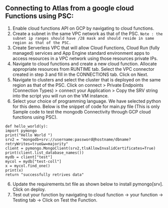 ## Connecting to Atlas from a google cloud Functions using PSC:

1. Enable cloud functions API on GCP by navigating to cloud functions. 
2. Create a subnet in the same VPC network as that of the PSC. 
```Note : the subnet ip ranges should have /28 mask and should reside in same region as that of the PSC.```
3. Create Serverless VPC that will allow Cloud Functions, Cloud Run (fully managed) services and App Engine standard environment apps to access resources in a VPC network using those resources private IPs. 
4. Navigate to cloud functions and create a new cloud function. Allocate appropriate resources from RUNTIME tab. Select the VPC connector created in step 3 and fill in the CONNECTIONS tab. Click on Next. 
5. Navigate to clusters and select the cluster that is deployed on the same region as that of the PSC. Click on connect > Private Endpoints (Connection Types) > connect your Application > Copy the SRV string into the script you will run on the VM instance.
6. Select your choice of programming language. We have selected python for this demo. Below is the snippet of code for main.py file (This is only Sample code to test the mongodb Connectivity through GCP cloud functions using PSC).

```doctest
def hello_world(y):
import pymongo
print("Hello World ")
srv2 = "mongodb+srv://username:password@hostname/dbname?retryWrites=true&w=majority"
client = pymongo.MongoClient(srv2,tlsAllowInvalidCertificates=True)
print(client.list_database_names())
mydb = client["test"]
mycol = mydb["test-coll"]
x = mycol.find_one()
print(x)
return "successfully retrives data"
```

6. Update the requirements.txt file as shown below to install pymongo[srv]. Click on deploy. 
7. Test out your function by navigating to cloud function -> your function -> Testing tab -> Click on Test the Function.

